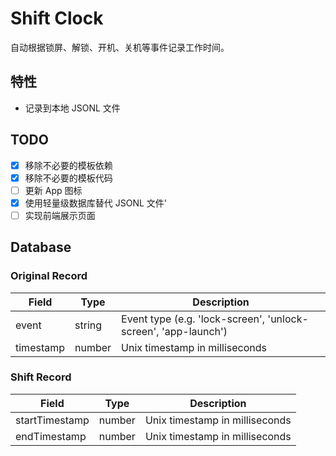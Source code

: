 # Shift Clock

自动根据锁屏、解锁、开机、关机等事件记录工作时间。

## 特性

- 记录到本地 JSONL 文件

## TODO

- [x] 移除不必要的模板依赖
- [x] 移除不必要的模板代码
- [ ] 更新 App 图标
- [x] 使用轻量级数据库替代 JSONL 文件'
- [ ] 实现前端展示页面

## Database

### Original Record

| Field     | Type   | Description                                                    |
| --------- | ------ | -------------------------------------------------------------- |
| event     | string | Event type (e.g. 'lock-screen', 'unlock-screen', 'app-launch') |
| timestamp | number | Unix timestamp in milliseconds                                 |

### Shift Record

| Field          | Type   | Description                    |
| -------------- | ------ | ------------------------------ |
| startTimestamp | number | Unix timestamp in milliseconds |
| endTimestamp   | number | Unix timestamp in milliseconds |
